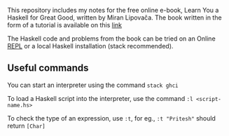 This repository includes my notes for the free online e-book, Learn You a Haskell for Great Good, written by Miran Lipovača. The book written in the form of a tutorial is available on this [link](http://learnyouahaskell.com/chapters)

The Haskell code and problems from the book can be tried on an Online [REPL](https://tryhaskell.org/) or a local Haskell installation (stack recommended).

## Useful commands

You can start an interpreter using the command `stack ghci` 

To load a Haskell script into the interpreter, use the command `:l <script-name.hs>`

To check the type of an expression, use `:t`, for eg., `:t "Pritesh"` should return `[Char]`